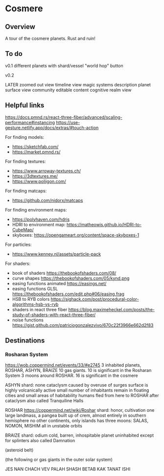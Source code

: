 # Cosmere

## Overview

A tour of the cosmere planets. Rust and ruin!

## To do

v0.1
different planets with shard/vessel
"world hop" button

v0.2

LATER
zoomed out view
timeline view
magic systems description
planet surface view
community editable content
cognitive realm view

## Helpful links

https://docs.pmnd.rs/react-three-fiber/advanced/scaling-performance#instancing
https://use-gesture.netlify.app/docs/extras/#touch-action

For finding models:

- https://sketchfab.com/
- https://market.pmnd.rs/

For finding textures:

- https://www.arroway-textures.ch/
- https://3dtextures.me/
- https://www.poliigon.com/

For finding matcaps:

- https://github.com/nidorx/matcaps

For finding environment maps:

- https://polyhaven.com/hdris
- HDRI to environment map: https://matheowis.github.io/HDRI-to-CubeMap/
- skyboxes: https://opengameart.org/content/space-skyboxes-1

For particles:

- https://www.kenney.nl/assets/particle-pack

For shaders:

- book of shaders https://thebookofshaders.com/08/
- curve shapes https://thebookofshaders.com/05/kynd.png
- easing functions animated https://easings.net/
- easing functions GLSL https://thebookofshaders.com/edit.php#06/easing.frag
- HSB to RYB colors https://sighack.com/post/procedural-color-algorithms-hsb-vs-ryb
- shaders in react three fiber https://blog.maximeheckel.com/posts/the-study-of-shaders-with-react-three-fiber/
- noise functions https://gist.github.com/patriciogonzalezvivo/670c22f3966e662d2f83

## Destinations

### Rosharan System

https://wob.coppermind.net/events/33/#e2745
3 inhabited planets, ROSHAR, ASHYN, BRAIZE
10 gas giants. 10 is significant in the Rosharan System
3 moons around ROSHAR. 16 is significant in the cosmere

ASHYN
shard: none
cataclysm caused by overuse of surges
surface is highly volcanically active
small number of inhabitants remain in floating cities and small areas of habitability
humans fled from here to ROSHAR after cataclysm
also called Tranquiline Halls

ROSHAR https://coppermind.net/wiki/Roshar
shard: honor, cultivation
one large landmass, a pangea built up of crem, almost entirely in southern hemisphere
no other continents, only islands
has three moons: SALAS, NOMON, MISHIM all in unstable orbits

BRAIZE
shard: odium
cold, barren, inhospitable planet uninhabited except for splinters
also called Damnation

(asteroid belt)

(the following or gas giants in the outer solar system)

JES
NAN
CHACH
VEV
PALAH
SHASH
BETAB
KAK
TANAT
ISHI
